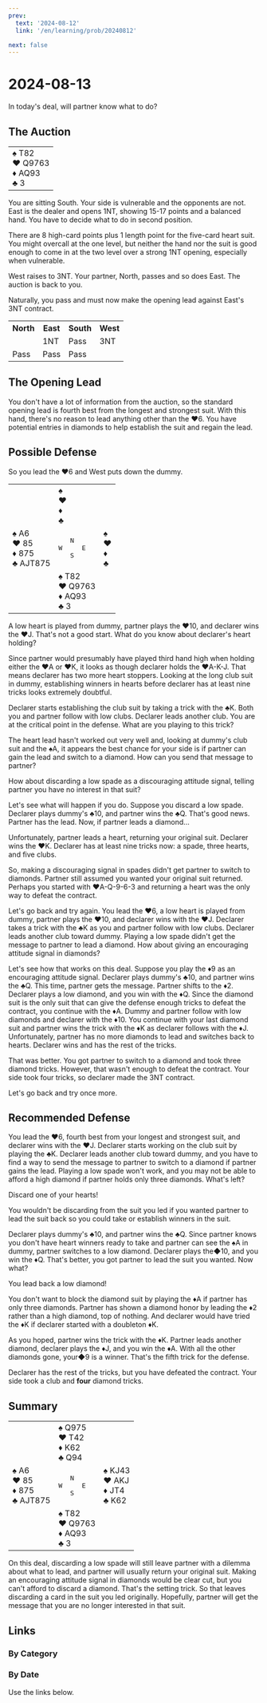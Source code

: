 ```yaml
---
prev:
  text: '2024-08-12'
  link: '/en/learning/prob/20240812'

next: false
---
```


# 2024-08-13

In today's deal, will partner know what to do?

<Badge type="tip" text="Defense"/>

## The Auction

<table class="hand">
	<tr>
		<td>♠️ T82<br>♥️ Q9763<br>♦️ AQ93<br>♣️ 3</td>
	</tr>
</table>

You are sitting South. Your side is vulnerable and the opponents are not. East is the dealer and opens 1NT, showing 15-17 points and a balanced hand. You have to decide what to do in second position.

There are 8 high-card points plus 1 length point for the five-card heart suit. You might overcall at the one level, but neither the hand nor the suit is good enough to come in at the two level over a strong 1NT opening, especially when vulnerable.

West raises to 3NT. Your partner, North, passes and so does East. The auction is back to you.

Naturally, you pass and must now make the opening lead against East's 3NT contract.

<table class="auction">
	<tr>
		<th>North</th>
		<th>East</th>
		<th>South</th>
		<th>West</th>
	</tr>
	<tr>
		<td></td>
		<td>1NT</td>
		<td>Pass</td>
		<td>3NT</td>
	</tr>
	<tr>
		<td>Pass</td>
		<td>Pass</td>
		<td>Pass</td>
		<td></td>
	</tr>
</table>

## The Opening Lead

You don't have a lot of information from the auction, so the standard opening lead is fourth best from the longest and strongest suit. With this hand, there's no reason to lead anything other than the ♥️6. You have potential entries in diamonds to help establish the suit and regain the lead.

## Possible Defense

So you lead the ♥️6 and West puts down the dummy.

<table class="deal">
	<tr>
		<td></td>
		<td>♠️ <br>♥️ <br>♦️ <br>♣️ </td>
		<td></td>
	</tr>
	<tr>
		<td>♠️ A6<br>♥️ 85<br>♦️ 875<br>♣️ AJT875</td>
		<td><pre>   N<br>W     E<br>   S</pre></td>
		<td>♠️ <br>♥️ <br>♦️ <br>♣️ </td>
	</tr>
	<tr>
		<td></td>
		<td>♠️ T82<br>♥️ Q9763<br>♦️ AQ93<br>♣️ 3</td>
		<td></td>
	</tr>
</table>

A low heart is played from dummy, partner plays the ♥️10, and declarer wins the ♥️J. That's not a good start. What do you know about declarer's heart holding?

Since partner would presumably have played third hand high when holding either the ♥️A or ♥️K, it looks as though declarer holds the ♥️A-K-J. That means declarer has two more heart stoppers. Looking at the long club suit in dummy, establishing winners in hearts before declarer has at least nine tricks looks extremely doubtful.

Declarer starts establishing the club suit by taking a trick with the ♣️K. Both you and partner follow with low clubs. Declarer leads another club. You are at the critical point in the defense. What are you playing to this trick?

The heart lead hasn't worked out very well and, looking at dummy's club suit and the ♠️A, it appears the best chance for your side is if partner can gain the lead and switch to a diamond. How can you send that message to partner?

How about discarding a low spade as a discouraging attitude signal, telling partner you have no interest in that suit?

Let's see what will happen if you do. Suppose you discard a low spade. Declarer plays dummy's ♣️10, and partner wins the ♣️Q. That's good news. Partner has the lead. Now, if partner leads a diamond...

Unfortunately, partner leads a heart, returning your original suit. Declarer wins the ♥️K. Declarer has at least nine tricks now: a spade, three hearts, and five clubs.

So, making a discouraging signal in spades didn't get partner to
switch to diamonds. Partner still assumed you wanted your original suit returned. Perhaps you started with ♥️A-Q-9-6-3 and returning a heart was the only way to defeat the contract.

Let's go back and try again. You lead the ♥️6, a low heart is played from dummy, partner plays the ♥️10, and declarer wins with the ♥️J. Declarer takes a trick with the ♣️K as you and partner follow with low clubs. Declarer leads another club toward dummy. Playing a low spade didn't get the message to partner to lead a diamond. How about giving an encouraging attitude signal in diamonds?

Let's see how that works on this deal. Suppose you play the ♦️9 as an encouraging attitude signal. Declarer plays dummy's ♣️10, and partner wins the ♣️Q. This time, partner gets the message. Partner shifts to the ♦️2. Declarer plays a low diamond, and you win with the ♦️Q. Since the diamond suit is the only suit that can give the defense enough tricks to defeat the contract, you continue with the ♦️A. Dummy and partner follow with low diamonds and declarer with the ♦️10. You continue with your last diamond suit and partner wins the trick with the ♦️K as declarer follows with the ♦️J. Unfortunately, partner has no more diamonds to lead and switches back to hearts. Declarer wins and has the rest of the tricks.

That was better. You got partner to switch to a diamond and took three diamond tricks. However, that wasn't enough to defeat the contract. Your side took four tricks, so declarer made the 3NT contract.

Let's go back and try once more.

## Recommended Defense

You lead the ♥️6, fourth best from your longest and strongest suit, and declarer wins with the ♥️J. Declarer starts working on the club suit by playing the ️♣️K. Declarer leads another club toward dummy, and you have to find a way to send the message to partner to switch to a diamond if partner gains the lead. Playing a low spade won't work, and you may not be able to afford a high diamond if partner holds only three diamonds. What's left?

Discard one of your hearts!

You wouldn't be discarding from the suit you led if you wanted partner to lead the suit back so you could take or establish winners in the suit.

Declarer plays dummy's ♣️10, and partner wins the ♣️Q. Since partner knows you don't have heart winners ready to take and partner can see the ♠️A in dummy, partner switches to a low diamond. Declarer plays the◆10, and you win the ♦️Q. That's better, you got partner to lead the suit you wanted. Now what?

You lead back a low diamond!

You don't want to block the diamond suit by playing the ♦️A if partner has only three diamonds. Partner has shown a diamond honor by leading the ♦️2 rather than a high diamond, top of nothing. And declarer would have tried the ♦️K if declarer started with a doubleton ♦️K.

As you hoped, partner wins the trick with the ♦️K. Partner leads another diamond, declarer plays the ♦️J, and you win the ♦️A. With all the other diamonds gone, your◆9 is a winner. That's the fifth trick for the defense.

Declarer has the rest of the tricks, but you have defeated the contract. Your side took a club and **four** diamond tricks.

## Summary

<table class="deal">
	<tr>
		<td></td>
		<td>♠️ Q975<br>♥️ T42<br>♦️ K62<br>♣️ Q94</td>
		<td></td>
	</tr>
	<tr>
		<td>♠️ A6<br>♥️ 85<br>♦️ 875<br>♣️ AJT875</td>
		<td><pre>   N<br>W     E<br>   S</pre></td>
		<td>♠️ KJ43<br>♥️ AKJ<br>♦️ JT4<br>♣️ K62</td>
	</tr>
	<tr>
		<td></td>
		<td>♠️ T82<br>♥️ Q9763<br>♦️ AQ93<br>♣️ 3</td>
		<td></td>
	</tr>
</table>

On this deal, discarding a low spade will still leave partner with a dilemma about what to lead, and partner will usually return your original suit. Making an encouraging attitude signal in diamonds would be clear cut, but you can't afford to discard a diamond. That's the setting trick. So that leaves discarding a card in the suit you led originally. Hopefully, partner will get the message that you are no longer interested in that suit.

## Links

### By Category

[<Badge type="tip" text="<--"/>](/en/learning/prob/20240806)
[<Badge type="tip" text="Calendar"/>](/en/learning/calendar/202408)
[<Badge type="info" text="-->"/>](/en/learning/prob/20240813#links)

### By Date

Use the links below.